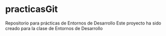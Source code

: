 # practicasGit
Repositorio para prácticas de Entornos de Desarrollo
Este proyecto ha sido creado para la clase de Entornos de Desarrollo

